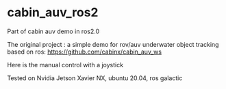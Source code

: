 # cabin_auv_ros2
Part of cabin auv demo in ros2.0

The original project : a simple demo for rov/auv underwater object tracking based on ros: https://github.com/cabinx/cabin_auv_ws

Here is the manual control with a joystick

Tested on Nvidia Jetson Xavier NX, ubuntu 20.04, ros galactic

